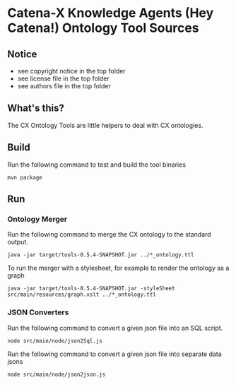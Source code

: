 # Catena-X Knowledge Agents (Hey Catena!) Ontology Tool Sources

## Notice

* see copyright notice in the top folder
* see license file in the top folder
* see authors file in the top folder

## What's this?

The CX Ontology Tools are little helpers to deal with CX ontologies.

## Build

Run the following command to test and build the tool binaries

```console
mvn package
```

## Run

### Ontology Merger

Run the following command to merge the CX ontology to the standard output.

```console
java -jar target/tools-0.5.4-SNAPSHOT.jar ../*_ontology.ttl 
```

To run the merger with a stylesheet, for example to render the ontology as a graph

```console
java -jar target/tools-0.5.4-SNAPSHOT.jar -styleSheet src/main/resources/graph.xslt ../*_ontology.ttl
```

### JSON Converters

Run the following command to convert a given json file into an SQL script.

```console
node src/main/node/json2Sql.js
```

Run the following command to convert a given json file into separate data jsons

```console
node src/main/node/json2json.js
```





